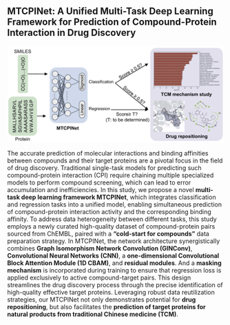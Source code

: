 ## MTCPINet: A Unified Multi-Task Deep Learning Framework for Prediction of Compound-Protein Interaction in Drug Discovery


<div align="center">
  <img src="https://github.com/Tuan-Space/MTCPINet/blob/main/Graphic_abstract.png">
</div>  


The accurate prediction of molecular interactions and binding affinities between compounds and their target proteins are a pivotal focus in the field of drug discovery. Traditional single-task models for predicting such compound-protein interaction (CPI) require chaining multiple specialized models to perform compound screening, which can lead to error accumulation and inefficiencies. In this study, we propose a novel **multi-task deep learning framework MTCPINet**, which integrates classification and regression tasks into a unified model, enabling simultaneous prediction of compound-protein interaction activity and the corresponding binding affinity. To address data heterogeneity between different tasks, this study employs a newly curated high-quality dataset of compound-protein pairs sourced from ChEMBL, paired with a **“cold-start for compounds”** data preparation strategy. In MTCPINet, the network architecture synergistically combines **Graph Isomorphism Network Convolution (GINConv)**, **Convolutional Neural Networks (CNN)**, a **one-dimensional Convolutional Block Attention Module (1D CBAM)**, and **residual modules**. And a **masking mechanism** is incorporated during training to ensure that regression loss is applied exclusively to active compound-target pairs. This design streamlines the drug discovery process through the precise identification of high-quality effective target proteins. Leveraging robust data reutilization strategies, our MTCPINet not only demonstrates potential for **drug repositioning**, but also facilitates the **prediction of target proteins for natural products from traditional Chinese medicine (TCM)**.

